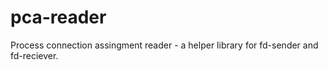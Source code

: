 # pca-reader
Process connection assingment reader - a helper library for fd-sender and fd-reciever. 
